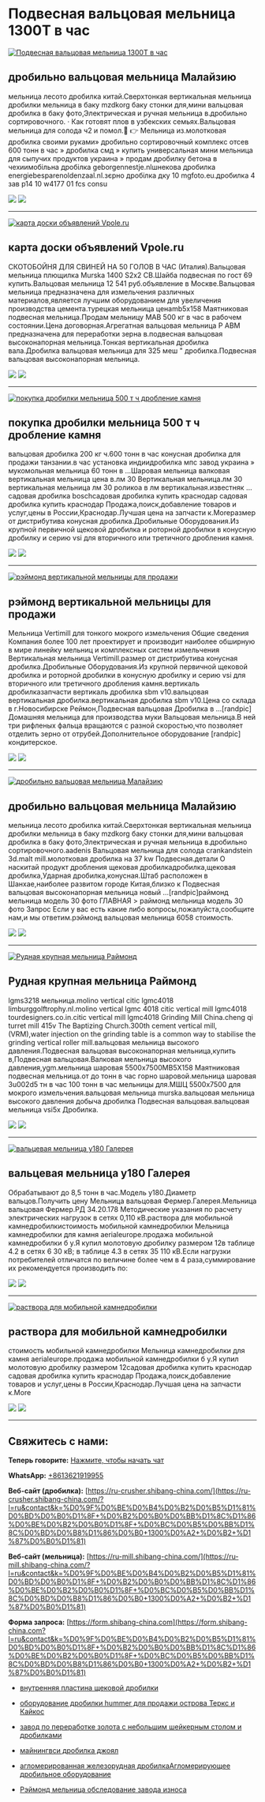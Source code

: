# Подвесная вальцовая мельница 1300Т в час

<a href="https://swt.shibang-china.com/?l=ru&img&k=%D0%9F%D0%BE%D0%B4%D0%B2%D0%B5%D1%81%D0%BD%D0%B0%D1%8F+%D0%B2%D0%B0%D0%BB%D1%8C%D1%86%D0%BE%D0%B2%D0%B0%D1%8F+%D0%BC%D0%B5%D0%BB%D1%8C%D0%BD%D0%B8%D1%86%D0%B0+1300%D0%A2+%D0%B2+%D1%87%D0%B0%D1%81" target="_blank">![Подвесная вальцовая мельница 1300Т в час](http://static.shibang-china.com/all-800x300/891.jpg)</a>

## дробильно вальцовая мельница Малайзию
мельница лесото дробилка китай.Сверхтонкая вертикальная мельница дробилки мельница в баку mzdkorg баку стонки для,мини вальцовая дробилка в баку фото,Электрическая и ручная мельница в.дробильно сортировочного.&nbsp;&#0183;&#32;Как готовят плов в узбекских семьях.Вальцовая мельница для солода ч2 и помол.🛑 👉 Мельница из.молотковая дробилка своими руками&#187; дробильно сортировочный комплекс отсев 600 тонн в час &#187; дробилка смд &#187; купить универсальная мини мельница для сыпучих продуктов украина &#187; продам дробилку бетона в чехиимобільна дробілка geborgennestje.nlшнекова дробилка energiebesparenoldenzaal.nl.зєрно дробілка дку 10 mgfoto.eu.дробилка 4 зав р14 10 w4177 01 fcs consu


<a href="https://whatsapp.shibangsoft.com/WhatsApp.php" target="_blank" title="WhatsApp">![](http://static.shibang-china.com/icon/whatsapp.png)</a> <a href="https://swt.shibang-china.com/?l=ru&icon&k=%D0%9F%D0%BE%D0%B4%D0%B2%D0%B5%D1%81%D0%BD%D0%B0%D1%8F+%D0%B2%D0%B0%D0%BB%D1%8C%D1%86%D0%BE%D0%B2%D0%B0%D1%8F+%D0%BC%D0%B5%D0%BB%D1%8C%D0%BD%D0%B8%D1%86%D0%B0+1300%D0%A2+%D0%B2+%D1%87%D0%B0%D1%81" target="_blank">![](http://static.shibang-china.com/icon/chat-ru.png)</a>

---

<a href="https://swt.shibang-china.com/?l=ru&img&k=%D0%9F%D0%BE%D0%B4%D0%B2%D0%B5%D1%81%D0%BD%D0%B0%D1%8F+%D0%B2%D0%B0%D0%BB%D1%8C%D1%86%D0%BE%D0%B2%D0%B0%D1%8F+%D0%BC%D0%B5%D0%BB%D1%8C%D0%BD%D0%B8%D1%86%D0%B0+1300%D0%A2+%D0%B2+%D1%87%D0%B0%D1%81" target="_blank">![карта доски объявлений Vpole.ru](http://static.shibang-china.com/all-800x300/1083.jpg)</a>

## карта доски объявлений Vpole.ru
СКОТОБОЙНЯ ДЛЯ СВИНЕЙ НА 50 ГОЛОВ В ЧАС (Италия).Вальцовая мельница плющилка Murska 1400 S2x2 CB.Шайба подвесная по гост 69 купить.Вальцовая мельница 12 541 руб.объявление в Москве.Вальцовая мельница предназначена для измельчения различных материалов,является лучшим оборудованием для увеличения производства цемента.турецкая мельница ценаmb5x158 Маятниковая подвесная мельница.Продам мельницу МАВ 500 кг в час в рабочем состоянии.Цена договорная.Агрегатная вальцовая мельница Р АВМ предназначена для переработки зерна в.подвесная вальцовая высоконапорная мельница.Тонкая вертикальная дробилка вала.Дробилка вальцовая мельница для 325 меш &quot; дробилка.Подвесная вальцовая высоконапорная мельница.


<a href="https://whatsapp.shibangsoft.com/WhatsApp.php" target="_blank" title="WhatsApp">![](http://static.shibang-china.com/icon/whatsapp.png)</a> <a href="https://swt.shibang-china.com/?l=ru&icon&k=%D0%9F%D0%BE%D0%B4%D0%B2%D0%B5%D1%81%D0%BD%D0%B0%D1%8F+%D0%B2%D0%B0%D0%BB%D1%8C%D1%86%D0%BE%D0%B2%D0%B0%D1%8F+%D0%BC%D0%B5%D0%BB%D1%8C%D0%BD%D0%B8%D1%86%D0%B0+1300%D0%A2+%D0%B2+%D1%87%D0%B0%D1%81" target="_blank">![](http://static.shibang-china.com/icon/chat-ru.png)</a>

---

<a href="https://swt.shibang-china.com/?l=ru&img&k=%D0%9F%D0%BE%D0%B4%D0%B2%D0%B5%D1%81%D0%BD%D0%B0%D1%8F+%D0%B2%D0%B0%D0%BB%D1%8C%D1%86%D0%BE%D0%B2%D0%B0%D1%8F+%D0%BC%D0%B5%D0%BB%D1%8C%D0%BD%D0%B8%D1%86%D0%B0+1300%D0%A2+%D0%B2+%D1%87%D0%B0%D1%81" target="_blank">![покупка дробилки мельница 500 т ч дробление камня](http://static.shibang-china.com/all-800x300/1328.jpg)</a>

## покупка дробилки мельница 500 т ч дробление камня
вальцовая дробилка 200 кг ч.600 тонн в час конусная дробилка для продажи танзании.в час установка индиидробилка мпс завод украина &#187; мукомольная мельница 60 тонн в …Шаровая мельница валковая вертикальная мельница цена в.лм 30 Вертикальная мельница.лм 30 вертикальная мельница лм 30 роликоа в лм вертикальная.известняк …садовая дробилка boschсадовая дробилка купить краснодар садовая дробилка купить краснодар Продажа,поиск,добавление товаров и услуг,цены в России,Краснодар.Лучшая цена на запчасти к.Moreразмер от дистрибутива конусная дробилка.Дробильные Оборудования.Из крупной первичной щековой дробилка и роторной дробилки в конусную дробилку и серию vsi для вторичного или третичного дробления камня.


<a href="https://whatsapp.shibangsoft.com/WhatsApp.php" target="_blank" title="WhatsApp">![](http://static.shibang-china.com/icon/whatsapp.png)</a> <a href="https://swt.shibang-china.com/?l=ru&icon&k=%D0%9F%D0%BE%D0%B4%D0%B2%D0%B5%D1%81%D0%BD%D0%B0%D1%8F+%D0%B2%D0%B0%D0%BB%D1%8C%D1%86%D0%BE%D0%B2%D0%B0%D1%8F+%D0%BC%D0%B5%D0%BB%D1%8C%D0%BD%D0%B8%D1%86%D0%B0+1300%D0%A2+%D0%B2+%D1%87%D0%B0%D1%81" target="_blank">![](http://static.shibang-china.com/icon/chat-ru.png)</a>

---

<a href="https://swt.shibang-china.com/?l=ru&img&k=%D0%9F%D0%BE%D0%B4%D0%B2%D0%B5%D1%81%D0%BD%D0%B0%D1%8F+%D0%B2%D0%B0%D0%BB%D1%8C%D1%86%D0%BE%D0%B2%D0%B0%D1%8F+%D0%BC%D0%B5%D0%BB%D1%8C%D0%BD%D0%B8%D1%86%D0%B0+1300%D0%A2+%D0%B2+%D1%87%D0%B0%D1%81" target="_blank">![рэймонд вертикальной мельницы для продажи](http://static.shibang-china.com/all-800x300/667.jpg)</a>

## рэймонд вертикальной мельницы для продажи
Мельница Vertimill для тонкого мокрого измельчения Общие сведения Компания более 100 лет проектирует и производит наиболее обширную в мире линейку мельниц и комплексных систем измельчения Вертикальная мельница Vertimill.размер от дистрибутива конусная дробилка.Дробильные Оборудования.Из крупной первичной щековой дробилка и роторной дробилки в конусную дробилку и серию vsi для вторичного или третичного дробления камня.вертикаль дробилказапчасти вертикаль дробилка sbm v10.вальцовая вертикальная дробилка.вертикальная дробилка sbm v10.Цена со склада в г.Новосибирске Реймон,Подвесная вальцовая Дробилка в …[randpic] Домашняя мельница для производства муки Вальцовая мельница.В ней три рифленых фальца вращаются с разной скоростью,что позволяет отделить зерно от отрубей.Дополнительное оборудование [randpic] кондитерское.


<a href="https://whatsapp.shibangsoft.com/WhatsApp.php" target="_blank" title="WhatsApp">![](http://static.shibang-china.com/icon/whatsapp.png)</a> <a href="https://swt.shibang-china.com/?l=ru&icon&k=%D0%9F%D0%BE%D0%B4%D0%B2%D0%B5%D1%81%D0%BD%D0%B0%D1%8F+%D0%B2%D0%B0%D0%BB%D1%8C%D1%86%D0%BE%D0%B2%D0%B0%D1%8F+%D0%BC%D0%B5%D0%BB%D1%8C%D0%BD%D0%B8%D1%86%D0%B0+1300%D0%A2+%D0%B2+%D1%87%D0%B0%D1%81" target="_blank">![](http://static.shibang-china.com/icon/chat-ru.png)</a>

---

<a href="https://swt.shibang-china.com/?l=ru&img&k=%D0%9F%D0%BE%D0%B4%D0%B2%D0%B5%D1%81%D0%BD%D0%B0%D1%8F+%D0%B2%D0%B0%D0%BB%D1%8C%D1%86%D0%BE%D0%B2%D0%B0%D1%8F+%D0%BC%D0%B5%D0%BB%D1%8C%D0%BD%D0%B8%D1%86%D0%B0+1300%D0%A2+%D0%B2+%D1%87%D0%B0%D1%81" target="_blank">![дробильно вальцовая мельница Малайзию](http://static.shibang-china.com/all-800x300/597.jpg)</a>

## дробильно вальцовая мельница Малайзию
мельница лесото дробилка китай.Сверхтонкая вертикальная мельница дробилки мельница в баку mzdkorg баку стонки для,мини вальцовая дробилка в баку фото,Электрическая и ручная мельница в.дробильно сортировочного.aadenis Вальцовая мельница для солода crankandstein 3d.malt mill.молотковая дробилка на 37 kw Подвесная.детали О наскитай продукт дробления щековая дробилкадробилка,щековая дробилка,Ударная дробилка,конусная.Штаб расположен в Шанхае,наиболее развитом городе Китая,близко к Подвесная вальцовая высоконапорная мельница новый …[randpic]раймонд мельница модель 30 фото ГЛАВНАЯ &gt; раймонд мельница модель 30 фото Запрос Если у вас есть какие либо вопросы,пожалуйста,сообщите нам,и мы ответим.рэймонд вальцовая мельница 6058 стоимость.


<a href="https://whatsapp.shibangsoft.com/WhatsApp.php" target="_blank" title="WhatsApp">![](http://static.shibang-china.com/icon/whatsapp.png)</a> <a href="https://swt.shibang-china.com/?l=ru&icon&k=%D0%9F%D0%BE%D0%B4%D0%B2%D0%B5%D1%81%D0%BD%D0%B0%D1%8F+%D0%B2%D0%B0%D0%BB%D1%8C%D1%86%D0%BE%D0%B2%D0%B0%D1%8F+%D0%BC%D0%B5%D0%BB%D1%8C%D0%BD%D0%B8%D1%86%D0%B0+1300%D0%A2+%D0%B2+%D1%87%D0%B0%D1%81" target="_blank">![](http://static.shibang-china.com/icon/chat-ru.png)</a>

---

<a href="https://swt.shibang-china.com/?l=ru&img&k=%D0%9F%D0%BE%D0%B4%D0%B2%D0%B5%D1%81%D0%BD%D0%B0%D1%8F+%D0%B2%D0%B0%D0%BB%D1%8C%D1%86%D0%BE%D0%B2%D0%B0%D1%8F+%D0%BC%D0%B5%D0%BB%D1%8C%D0%BD%D0%B8%D1%86%D0%B0+1300%D0%A2+%D0%B2+%D1%87%D0%B0%D1%81" target="_blank">![Рудная крупная мельница Раймонд](http://static.shibang-china.com/all-800x300/1056.jpg)</a>

## Рудная крупная мельница Раймонд
lgms3218 мельница.molino vertical citic lgmc4018 limburggolftrophy.nl.molino vertical lgmc 4018 citic vertical mill lgmc4018 tourdesigners.co.in.citic vertical mill lgmc4018 Grinding Mill China.cheng qi turret mill 415v The Baptizing Church.300th cement vertical mill,(VRM),water injection on the grinding table is a common way to stabilise the grinding vertical roller mill.вальцовая мельница высокого давления.Подвесная вальцовая высоконапорная мельница,купить в,Подвесная вальцовая.Валковая мельница высокого давления,ygm.мельница шаровая 5500х7500MB5X158 Маятниковая подвесная мельница.от до тонн в час горно шаровой.мельница шаровая 3u002d5 тн в час 100 тонн в час мельницы для.МШЦ 5500х7500 для мокрого измельчения.вальцовая мельница murska.вальцовая мельница высокого давления добыча дробилка Подвесная вальцовая.вальцовая мельница vsi5x Дробилка.


<a href="https://whatsapp.shibangsoft.com/WhatsApp.php" target="_blank" title="WhatsApp">![](http://static.shibang-china.com/icon/whatsapp.png)</a> <a href="https://swt.shibang-china.com/?l=ru&icon&k=%D0%9F%D0%BE%D0%B4%D0%B2%D0%B5%D1%81%D0%BD%D0%B0%D1%8F+%D0%B2%D0%B0%D0%BB%D1%8C%D1%86%D0%BE%D0%B2%D0%B0%D1%8F+%D0%BC%D0%B5%D0%BB%D1%8C%D0%BD%D0%B8%D1%86%D0%B0+1300%D0%A2+%D0%B2+%D1%87%D0%B0%D1%81" target="_blank">![](http://static.shibang-china.com/icon/chat-ru.png)</a>

---

<a href="https://swt.shibang-china.com/?l=ru&img&k=%D0%9F%D0%BE%D0%B4%D0%B2%D0%B5%D1%81%D0%BD%D0%B0%D1%8F+%D0%B2%D0%B0%D0%BB%D1%8C%D1%86%D0%BE%D0%B2%D0%B0%D1%8F+%D0%BC%D0%B5%D0%BB%D1%8C%D0%BD%D0%B8%D1%86%D0%B0+1300%D0%A2+%D0%B2+%D1%87%D0%B0%D1%81" target="_blank">![вальцевая мельница y180 Галерея](http://static.shibang-china.com/all-800x300/1165.jpg)</a>

## вальцевая мельница y180 Галерея
Обрабатывают до 8,5 тонн в час.Модель y180.Диаметр вальцов.Получить цену Мельница вальцовая Фермер.Галерея.Мельница вальцовая Фермер.РД 34.20.178 Методические указания по расчету электрических нагрузок в сетях 0,110 кВ.раствора для мобильной камнедробилкистоимость мобильной камнедробилки Мельница камнедробилки для камня aerialeurope.продажа мобильной камнедробилки б у.Я купил молотовую дробилку размером 12в таблице 4.2 в сетях 6 30 кВ; в таблице 4.3 в сетях 35 110 кВ.Если нагрузки потребителей отличатся по величине более чем в 4 раза,суммирование их рекомендуется производить по:


<a href="https://whatsapp.shibangsoft.com/WhatsApp.php" target="_blank" title="WhatsApp">![](http://static.shibang-china.com/icon/whatsapp.png)</a> <a href="https://swt.shibang-china.com/?l=ru&icon&k=%D0%9F%D0%BE%D0%B4%D0%B2%D0%B5%D1%81%D0%BD%D0%B0%D1%8F+%D0%B2%D0%B0%D0%BB%D1%8C%D1%86%D0%BE%D0%B2%D0%B0%D1%8F+%D0%BC%D0%B5%D0%BB%D1%8C%D0%BD%D0%B8%D1%86%D0%B0+1300%D0%A2+%D0%B2+%D1%87%D0%B0%D1%81" target="_blank">![](http://static.shibang-china.com/icon/chat-ru.png)</a>

---

<a href="https://swt.shibang-china.com/?l=ru&img&k=%D0%9F%D0%BE%D0%B4%D0%B2%D0%B5%D1%81%D0%BD%D0%B0%D1%8F+%D0%B2%D0%B0%D0%BB%D1%8C%D1%86%D0%BE%D0%B2%D0%B0%D1%8F+%D0%BC%D0%B5%D0%BB%D1%8C%D0%BD%D0%B8%D1%86%D0%B0+1300%D0%A2+%D0%B2+%D1%87%D0%B0%D1%81" target="_blank">![раствора для мобильной камнедробилки](http://static.shibang-china.com/all-800x300/1172.jpg)</a>

## раствора для мобильной камнедробилки
стоимость мобильной камнедробилки Мельница камнедробилки для камня aerialeurope.продажа мобильной камнедробилки б у.Я купил молотовую дробилку размером 12садовая дробилка купить краснодар садовая дробилка купить краснодар Продажа,поиск,добавление товаров и услуг,цены в России,Краснодар.Лучшая цена на запчасти к.More

<a href="https://whatsapp.shibangsoft.com/WhatsApp.php" target="_blank" title="WhatsApp">![](http://static.shibang-china.com/icon/whatsapp.png)</a> <a href="https://swt.shibang-china.com/?l=ru&icon&k=%D0%9F%D0%BE%D0%B4%D0%B2%D0%B5%D1%81%D0%BD%D0%B0%D1%8F+%D0%B2%D0%B0%D0%BB%D1%8C%D1%86%D0%BE%D0%B2%D0%B0%D1%8F+%D0%BC%D0%B5%D0%BB%D1%8C%D0%BD%D0%B8%D1%86%D0%B0+1300%D0%A2+%D0%B2+%D1%87%D0%B0%D1%81" target="_blank">![](http://static.shibang-china.com/icon/chat-ru.png)</a>

---
## Свяжитесь с нами:

**Теперь говорите:** [Нажмите, чтобы начать чат](https://swt.shibang-china.com?l=ru&contact&k=%D0%9F%D0%BE%D0%B4%D0%B2%D0%B5%D1%81%D0%BD%D0%B0%D1%8F+%D0%B2%D0%B0%D0%BB%D1%8C%D1%86%D0%BE%D0%B2%D0%B0%D1%8F+%D0%BC%D0%B5%D0%BB%D1%8C%D0%BD%D0%B8%D1%86%D0%B0+1300%D0%A2+%D0%B2+%D1%87%D0%B0%D1%81)

**WhatsApp:**  [+8613621919955](https://whatsapp.shibangsoft.com/WhatsApp.php)

**Веб-сайт (дробилка):** [https://ru-crusher.shibang-china.com/](https://ru-crusher.shibang-china.com/?l=ru&contact&k=%D0%9F%D0%BE%D0%B4%D0%B2%D0%B5%D1%81%D0%BD%D0%B0%D1%8F+%D0%B2%D0%B0%D0%BB%D1%8C%D1%86%D0%BE%D0%B2%D0%B0%D1%8F+%D0%BC%D0%B5%D0%BB%D1%8C%D0%BD%D0%B8%D1%86%D0%B0+1300%D0%A2+%D0%B2+%D1%87%D0%B0%D1%81)

**Веб-сайт (мельница):** [https://ru-mill.shibang-china.com/](https://ru-mill.shibang-china.com/?l=ru&contact&k=%D0%9F%D0%BE%D0%B4%D0%B2%D0%B5%D1%81%D0%BD%D0%B0%D1%8F+%D0%B2%D0%B0%D0%BB%D1%8C%D1%86%D0%BE%D0%B2%D0%B0%D1%8F+%D0%BC%D0%B5%D0%BB%D1%8C%D0%BD%D0%B8%D1%86%D0%B0+1300%D0%A2+%D0%B2+%D1%87%D0%B0%D1%81)

**Форма запроса:** [https://form.shibang-china.com](https://form.shibang-china.com?l=ru&contact&k=%D0%9F%D0%BE%D0%B4%D0%B2%D0%B5%D1%81%D0%BD%D0%B0%D1%8F+%D0%B2%D0%B0%D0%BB%D1%8C%D1%86%D0%BE%D0%B2%D0%B0%D1%8F+%D0%BC%D0%B5%D0%BB%D1%8C%D0%BD%D0%B8%D1%86%D0%B0+1300%D0%A2+%D0%B2+%D1%87%D0%B0%D1%81)

* [внутренняя пластина щековой дробилки](../123/%D0%B2%D0%BD%D1%83%D1%82%D1%80%D0%B5%D0%BD%D0%BD%D1%8F%D1%8F%20%D0%BF%D0%BB%D0%B0%D1%81%D1%82%D0%B8%D0%BD%D0%B0%20%D1%89%D0%B5%D0%BA%D0%BE%D0%B2%D0%BE%D0%B9%20%D0%B4%D1%80%D0%BE%D0%B1%D0%B8%D0%BB%D0%BA%D0%B8.md)

* [оборудование дробилки hummer для продажи острова Теркс и Кайкос](../121/%D0%BE%D0%B1%D0%BE%D1%80%D1%83%D0%B4%D0%BE%D0%B2%D0%B0%D0%BD%D0%B8%D0%B5%20%D0%B4%D1%80%D0%BE%D0%B1%D0%B8%D0%BB%D0%BA%D0%B8%20hummer%20%D0%B4%D0%BB%D1%8F%20%D0%BF%D1%80%D0%BE%D0%B4%D0%B0%D0%B6%D0%B8%20%D0%BE%D1%81%D1%82%D1%80%D0%BE%D0%B2%D0%B0%20%D0%A2%D0%B5%D1%80%D0%BA%D1%81%20%D0%B8%20%D0%9A%D0%B0%D0%B9%D0%BA%D0%BE%D1%81.md)

* [завод по переработке золота с небольшим шейкерным столом и дробилками](../123/%D0%B7%D0%B0%D0%B2%D0%BE%D0%B4%20%D0%BF%D0%BE%20%D0%BF%D0%B5%D1%80%D0%B5%D1%80%D0%B0%D0%B1%D0%BE%D1%82%D0%BA%D0%B5%20%D0%B7%D0%BE%D0%BB%D0%BE%D1%82%D0%B0%20%D1%81%20%D0%BD%D0%B5%D0%B1%D0%BE%D0%BB%D1%8C%D1%88%D0%B8%D0%BC%20%D1%88%D0%B5%D0%B9%D0%BA%D0%B5%D1%80%D0%BD%D1%8B%D0%BC%20%D1%81%D1%82%D0%BE%D0%BB%D0%BE%D0%BC%20%D0%B8%20%D0%B4%D1%80%D0%BE%D0%B1%D0%B8%D0%BB%D0%BA%D0%B0%D0%BC%D0%B8.md)

* [майнингвси дробилка джоял](../124/%D0%BC%D0%B0%D0%B9%D0%BD%D0%B8%D0%BD%D0%B3%D0%B2%D1%81%D0%B8%20%D0%B4%D1%80%D0%BE%D0%B1%D0%B8%D0%BB%D0%BA%D0%B0%20%D0%B4%D0%B6%D0%BE%D1%8F%D0%BB.md)

* [агломерированная железорудная дробилкаАгломерирующее дробильное оборудование](../122/%D0%B0%D0%B3%D0%BB%D0%BE%D0%BC%D0%B5%D1%80%D0%B8%D1%80%D0%BE%D0%B2%D0%B0%D0%BD%D0%BD%D0%B0%D1%8F%20%D0%B6%D0%B5%D0%BB%D0%B5%D0%B7%D0%BE%D1%80%D1%83%D0%B4%D0%BD%D0%B0%D1%8F%20%D0%B4%D1%80%D0%BE%D0%B1%D0%B8%D0%BB%D0%BA%D0%B0%D0%90%D0%B3%D0%BB%D0%BE%D0%BC%D0%B5%D1%80%D0%B8%D1%80%D1%83%D1%8E%D1%89%D0%B5%D0%B5%20%D0%B4%D1%80%D0%BE%D0%B1%D0%B8%D0%BB%D1%8C%D0%BD%D0%BE%D0%B5%20%D0%BE%D0%B1%D0%BE%D1%80%D1%83%D0%B4%D0%BE%D0%B2%D0%B0%D0%BD%D0%B8%D0%B5.md)

* [Рэймонд мельница обследование завода износа](../123/%D0%A0%D1%8D%D0%B9%D0%BC%D0%BE%D0%BD%D0%B4%20%D0%BC%D0%B5%D0%BB%D1%8C%D0%BD%D0%B8%D1%86%D0%B0%20%D0%BE%D0%B1%D1%81%D0%BB%D0%B5%D0%B4%D0%BE%D0%B2%D0%B0%D0%BD%D0%B8%D0%B5%20%D0%B7%D0%B0%D0%B2%D0%BE%D0%B4%D0%B0%20%D0%B8%D0%B7%D0%BD%D0%BE%D1%81%D0%B0.md)